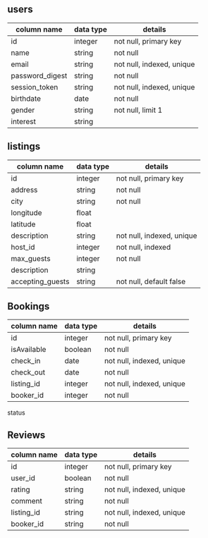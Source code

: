## users
column name     | data type | details
----------------|-----------|-----------------------
id              | integer   | not null, primary key
name            | string    | not null
email           | string    | not null, indexed, unique
password_digest | string    | not null
session_token   | string    | not null, indexed, unique
birthdate       | date      | not null
gender          | string    | not null, limit 1
interest        | string    |

## listings
column name     | data type | details
----------------|-----------|-----------------------
id              | integer   | not null, primary key
address         | string    | not null
city            | string    | not null
longitude       | float     |
latitude        | float     |
description     | string    | not null, indexed, unique
host_id         | integer   | not null, indexed
max_guests      | integer   | not null
description     | string    |
accepting_guests| string    | not null, default false

## Bookings
column name     | data type | details
----------------|-----------|-----------------------
id              | integer   | not null, primary key
isAvailable     | boolean   | not null
check_in        | date      | not null, indexed, unique
check_out       | date      | not null
listing_id      | integer   | not null, indexed, unique
booker_id       | integer   | not null
status

## Reviews
column name     | data type | details
----------------|-----------|-----------------------
id              | integer   | not null, primary key
user_id         | boolean   | not null
rating          | string    | not null, indexed, unique
comment         | string    | not null
listing_id      | string    | not null, indexed, unique
booker_id       | string    | not null
